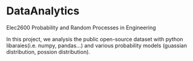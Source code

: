 # DataAnalytics
Elec2600 Probability and Random Processes in Engineering

In this project, we analysis the public open-source dataset with python libaraies(i.e. numpy, pandas...) and various probability models (guassian distribution, possion distribution).
